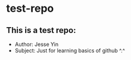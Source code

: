  test-repo
=========

## This is a test repo:

 * Author: Jesse Yin
 * Subject: Just for learning basics of github ^.^
